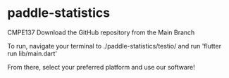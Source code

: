 # paddle-statistics
CMPE137
Download the GitHub repository from the Main Branch

To run, navigate your terminal to ./paddle-statistics/testio/ and run 'flutter run lib/main.dart'

From there, select your preferred platform and use our software!
